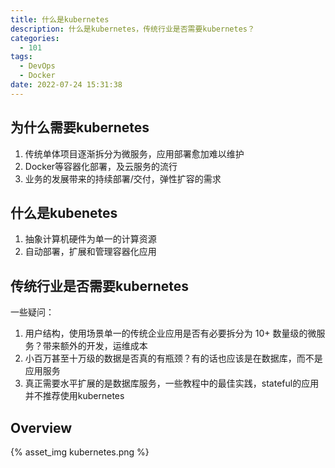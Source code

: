 ```yaml
---
title: 什么是kubernetes
description: 什么是kubernetes，传统行业是否需要kubernetes？
categories:
  - 101
tags:
  - DevOps
  - Docker
date: 2022-07-24 15:31:38
---
```


## 为什么需要kubernetes

1. 传统单体项目逐渐拆分为微服务，应用部署愈加难以维护
2. Docker等容器化部署，及云服务的流行
3. 业务的发展带来的持续部署/交付，弹性扩容的需求

## 什么是kubenetes

1. 抽象计算机硬件为单一的计算资源
2. 自动部署，扩展和管理容器化应用

## 传统行业是否需要kubernetes

一些疑问：

1. 用户结构，使用场景单一的传统企业应用是否有必要拆分为 10+ 数量级的微服务？带来额外的开发，运维成本
2. 小百万甚至十万级的数据是否真的有瓶颈？有的话也应该是在数据库，而不是应用服务
3. 真正需要水平扩展的是数据库服务，一些教程中的最佳实践，stateful的应用并不推荐使用kubernetes

## Overview

{% asset_img kubernetes.png %}


